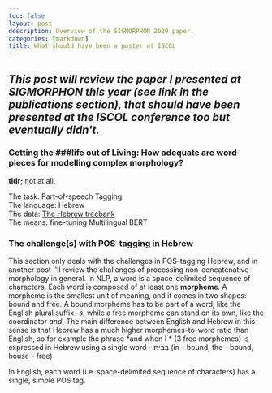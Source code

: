 ```yaml
---
toc: false
layout: post
description: Overview of the SIGMORPHON 2020 paper.
categories: [markdown]
title: What should have been a poster at ISCOL
---
```

*This post will review the paper I presented at SIGMORPHON this year (see link in the publications section), that should have been presented at the ISCOL conference too but eventually didn't.*
---
### Getting the ###life out of Living: How adequate are word-pieces for modelling complex morphology?
**tldr;** 
not at all.

The task: Part-of-speech Tagging<br>
The language: Hebrew<br>
The data: [The Hebrew treebank](https://github.com/OnlpLab/Hebrew_UD)<br>
The means: fine-tuning Multilingual BERT<br>
### The challenge(s) with POS-tagging in Hebrew
This section only deals with the challenges in POS-tagging Hebrew, and in another post I'll review the challenges of processing non-concatenative morphology in general.
In NLP, a word is a space-delimited sequence of characters. Each word is composed of at least one **morpheme**. A morpheme is the smallest unit of meaning, and it comes in two shapes: bound and free. A bound morpheme has to be part of a word, like the English plural suffix *-s*, while a free morpheme can stand on its own, like the coordinator *and*. 
The main difference between English and Hebrew in this sense is that Hebrew has a much higher morphemes-to-word ratio than English, so for example the phrase *and when I * (3 free morphemes) is expressed in Hebrew using a single word - בבית (in - bound, the - bound, house - free)

In English, each word (i.e. space-delimited sequence of characters) has a single, simple POS tag. 

<!--stackedit_data:
eyJoaXN0b3J5IjpbLTE5NDgxOTE4NjAsMTY0NzYzNjQyMiwtMz
MyMDc0MjgzLC0xMjM5MDEzODUsLTc2OTk4MzI1MSwxNDY3MTU2
ODQ5LC0xNjE5MTY2OTUsMTA5NjcyOTMxNiwxOTg1MjY0MTg5XX
0=
-->